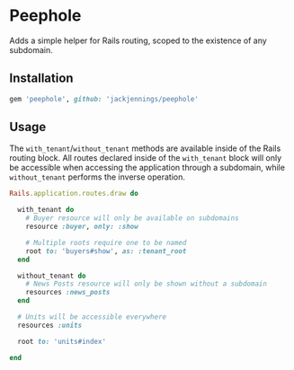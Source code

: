 # Peephole

Adds a simple helper for Rails routing, scoped to the existence of any subdomain.

## Installation

```ruby
gem 'peephole', github: 'jackjennings/peephole'
```

## Usage

The `with_tenant`/`without_tenant` methods are available inside of the Rails routing block. All routes declared inside of the `with_tenant` block will only be accessible when accessing the application through a subdomain, while `without_tenant` performs the inverse operation.

```ruby
Rails.application.routes.draw do

  with_tenant do
    # Buyer resource will only be available on subdomains
    resource :buyer, only: :show

    # Multiple roots require one to be named
    root to: 'buyers#show', as: :tenant_root
  end

  without_tenant do
    # News Posts resource will only be shown without a subdomain
    resources :news_posts
  end

  # Units will be accessible everywhere
  resources :units

  root to: 'units#index'

end
```
